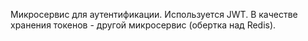 Микросервис для аутентификации.
Используется JWT.
В качестве хранения токенов - другой микросервис (обертка над Redis).
